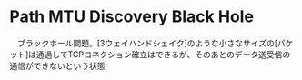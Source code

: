 # Path MTU Discovery Black Hole
　ブラックホール問題。[3ウェイハンドシェイク]のような小さなサイズの[パケット]は通過してTCPコネクション確立はできるが、そのあとのデータ送受信の通信ができないという状態
